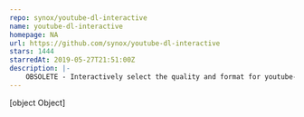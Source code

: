 ```yaml
---
repo: synox/youtube-dl-interactive
name: youtube-dl-interactive
homepage: NA
url: https://github.com/synox/youtube-dl-interactive
stars: 1444
starredAt: 2019-05-27T21:51:00Z
description: |-
    OBSOLETE - Interactively select the quality and format for youtube-dl
---
```


[object Object]
